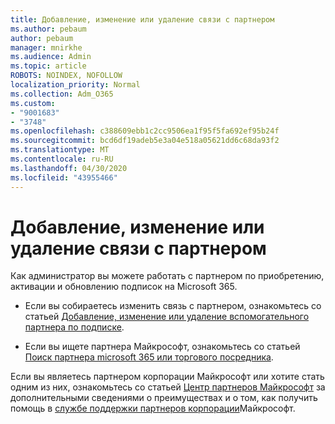 ```yaml
---
title: Добавление, изменение или удаление связи с партнером
ms.author: pebaum
author: pebaum
manager: mnirkhe
ms.audience: Admin
ms.topic: article
ROBOTS: NOINDEX, NOFOLLOW
localization_priority: Normal
ms.collection: Adm_O365
ms.custom:
- "9001683"
- "3748"
ms.openlocfilehash: c388609ebb1c2cc9506ea1f95f5fa692ef95b24f
ms.sourcegitcommit: bcd6df19adeb5e3a04e518a05621dd6c68da93f2
ms.translationtype: MT
ms.contentlocale: ru-RU
ms.lasthandoff: 04/30/2020
ms.locfileid: "43955466"
---
```

# <a name="add-change-or-remove-a-partner-relationship"></a>Добавление, изменение или удаление связи с партнером

Как администратор вы можете работать с партнером по приобретению, активации и обновлению подписок на Microsoft 365. 

- Если вы собираетесь изменить связь с партнером, ознакомьтесь со статьей [Добавление, изменение или удаление вспомогательного партнера по подписке](https://docs.microsoft.com/microsoft-365/admin/misc/add-partner?view=o365-worldwide).

- Если вы ищете партнера Майкрософт, ознакомьтесь со статьей [Поиск партнера microsoft 365 или торгового посредника](https://docs.microsoft.com/microsoft-365/admin/manage/find-your-partner-or-reseller?view=o365-worldwide).

Если вы являетесь партнером корпорации Майкрософт или хотите стать одним из них, ознакомьтесь со статьей [Центр партнеров Майкрософт](https://support.microsoft.com/help/4499930/partner-center-overview) за дополнительными сведениями о преимуществах и о том, как получить помощь в [службе поддержки партнеров корпорации](https://aka.ms/partnersupport)Майкрософт.
